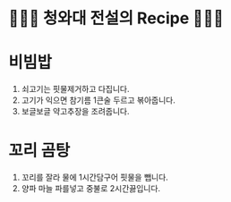 
# 👨🏻‍🍳 청와대 전설의 Recipe 👩🏻‍🍳

# 비빔밥

1. 쇠고기는 핏물제거하고 다집니다.
2. 고기가 익으면 참기름 1큰술 두르고 볶아줍니다.
3. 보글보글 약고추장을 조려줍니다.

# 꼬리 곰탕

1. 꼬리를 잘라 물에 1시간담구어 핏물을 뺍니다.
2. 양파 마늘 파를넣고 중불로 2시간끓입니다.

